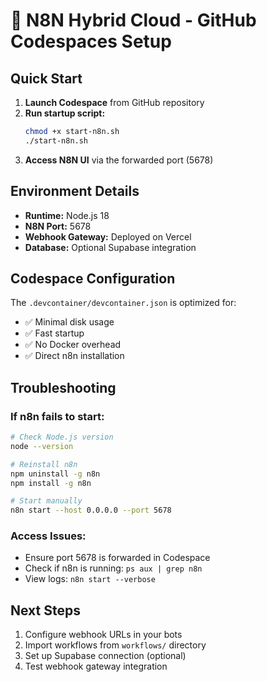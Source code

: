 # 🚀 N8N Hybrid Cloud - GitHub Codespaces Setup

## Quick Start

1. **Launch Codespace** from GitHub repository
2. **Run startup script:**
   ```bash
   chmod +x start-n8n.sh
   ./start-n8n.sh
   ```
3. **Access N8N UI** via the forwarded port (5678)

## Environment Details

- **Runtime:** Node.js 18
- **N8N Port:** 5678
- **Webhook Gateway:** Deployed on Vercel
- **Database:** Optional Supabase integration

## Codespace Configuration

The `.devcontainer/devcontainer.json` is optimized for:
- ✅ Minimal disk usage
- ✅ Fast startup
- ✅ No Docker overhead
- ✅ Direct n8n installation

## Troubleshooting

### If n8n fails to start:
```bash
# Check Node.js version
node --version

# Reinstall n8n
npm uninstall -g n8n
npm install -g n8n

# Start manually
n8n start --host 0.0.0.0 --port 5678
```

### Access Issues:
- Ensure port 5678 is forwarded in Codespace
- Check if n8n is running: `ps aux | grep n8n`
- View logs: `n8n start --verbose`

## Next Steps

1. Configure webhook URLs in your bots
2. Import workflows from `workflows/` directory
3. Set up Supabase connection (optional)
4. Test webhook gateway integration
